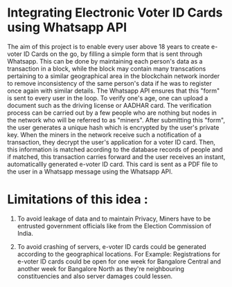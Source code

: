 # Integrating Electronic Voter ID Cards using Whatsapp API

The aim of this project is to enable every user above 18 years to create e-voter ID Cards on the go, by filling a simple form that is sent through Whatsapp. 
This can be done by maintaining each person's data as a transaction in a block, while the block may contain many transcations pertaining to a similar geographical area in the blockchain network inorder to remove inconsistency of the same person's data if he was to register once again with similar details. 
The Whatsapp API ensures that this "form" is sent to every user in the loop. 
To verify one's age, one can upload a document such as the driving license or AADHAR card. The verification process can be carried out by a few people who are nothing but nodes in the network who will be referred to as "miners".
After submitting this "form", the user generates a unique hash which is encrypted by the user's private key. When the miners in the network receive such a notification of a transaction, they decrypt the user's application for a voter ID card. Then, this information is matched acording to the database records of people and if matched, this transaction carries forward and the user receives an instant, automaticallly generated e-voter ID card.
This card is sent as a PDF file to the user in a Whatsapp message using the Whatsapp API.


# Limitations of this idea : 
1. To avoid leakage of data and to maintain Privacy, Miners have to be entrusted government officials like from the Election Commission of India. 

2. To avoid crashing of servers, e-voter ID cards could be generated according to the geographical locations. For Example: Registrations for e-voter ID cards could be open for one week for Bangalore Central and another week for Bangalore North as they're neighbouring constituencies and also server damages could lessen.

